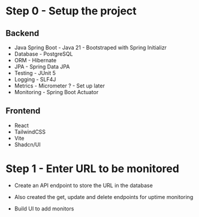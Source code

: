 # Step 0 - Setup the project
## Backend
- Java Spring Boot - Java 21 - Bootstraped with Spring Initializr
- Database - PostgreSQL
- ORM - Hibernate
- JPA - Spring Data JPA
- Testing - JUnit 5
- Logging - SLF4J
- Metrics - Micrometer ? - Set up later
- Monitoring - Spring Boot Actuator

## Frontend
- React
- TailwindCSS
- Vite
- Shadcn/UI

# Step 1 - Enter URL to be monitored
- Create an API endpoint to store the URL in the database
- Also created the get, update and delete endpoints for uptime monitoring

- Build UI to add monitors
